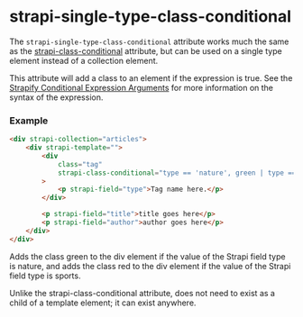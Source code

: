 # strapi-single-type-class-conditional

The `strapi-single-type-class-conditional` attribute works much the same as the [strapi-class-conditional](../css-modifiers/strapi-class-conditional.md) attribute, but can be used on a single type element instead of a collection element.

This attribute will add a class to an element if the expression is true.  See the [Strapify Conditional Expression Arguments](../../notes/syntax-notes/strapify-conditional-expression-arguments.md) for more information on the syntax of the expression.

### Example

```html
<div strapi-collection="articles">
	<div strapi-template="">
		<div
			class="tag"
			strapi-class-conditional="type == 'nature', green | type == 'sports', red"
		>
			<p strapi-field="type">Tag name here.</p>
		</div>

		<p strapi-field="title">title goes here</p>
		<p strapi-field="author">author goes here</p>
	</div>
</div>
```
Adds the class green to the div element if the value of the Strapi field type is nature, and adds the class red to the div element if the value of the Strapi field type is sports.

Unlike the strapi-class-conditional attribute, does not need to exist as a child of a template element; it can exist anywhere.